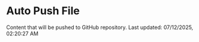 # Auto Push File

Content that will be pushed to GitHub repository.
Last updated: 07/12/2025, 02:20:27 AM